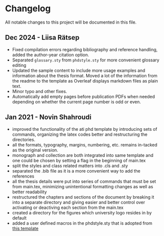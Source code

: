 # Changelog

All notable changes to this project will be documented in this file.

## Dec 2024 - Liisa Rätsep

- Fixed compilation errors regarding bibliography and reference handling, added the author-year citation option.
- Separated `glossary.sty` from `phdstyle.sty` for more convenient glossary editing
- Updated the sample content to include more usage examples and information about the thesis format. Moved a lot of the information from the readme to the template as Overleaf displays markdown files as plain text.
- Minor typo and other fixes.
- Automatically add empty pages before publication PDFs when needed depending on whether the current page number is odd or even.


## Jan 2021 - Novin Shahroudi

- improved the functionality of the ati phd template by introducing sets of commands, organizing the latex codes better and restructuring the directories.
- all the formats, typography, margins, numbering, etc. remains in-tacked as the original version. 
- monograph and collection are both integrated into same template and one could be chosen by setting a flag in the beginning of main.tex
- split the styles and class related matters into .cls and .sty
- separated the .bib file as it is a more convenient way to add the references
- all the thesis details were put into series of commands that must be set from main.tex, minimizing unintentional formatting changes as well as better readability
- restructured the chapters and sections of the document by breaking it into a separate directory and giving easier and better control over activating or deactiving each section from the main.tex
- created a directory for the figures which university logo resides in by default
- added a user defined macros in the phdstyle.sty that is adopted from [this template](https://github.com/martinhelso/phduio)
